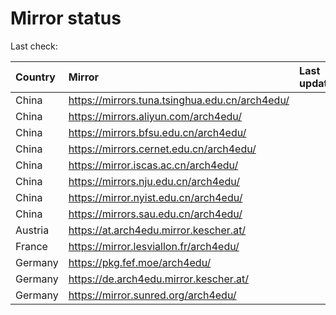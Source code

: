 <script src="./time.js"></script>
# Mirror status
Last check: <script type="text/javascript">localize(1733301115.6408498);</script>

|Country|Mirror|Last update|
|:------|:-----|:----------|
|China|https://mirrors.tuna.tsinghua.edu.cn/arch4edu/|<script type="text/javascript">localize(1733251351);</script>|
|China|https://mirrors.aliyun.com/arch4edu/|<script type="text/javascript">localize(1733251351);</script>|
|China|https://mirrors.bfsu.edu.cn/arch4edu/|<script type="text/javascript">localize(1733251351);</script>|
|China|https://mirrors.cernet.edu.cn/arch4edu/|<script type="text/javascript">localize(1733251351);</script>|
|China|https://mirror.iscas.ac.cn/arch4edu/|<script type="text/javascript">localize(1733251351);</script>|
|China|https://mirrors.nju.edu.cn/arch4edu/|<script type="text/javascript">localize(1733208544);</script>|
|China|https://mirror.nyist.edu.cn/arch4edu/|<script type="text/javascript">localize(1733251351);</script>|
|China|https://mirrors.sau.edu.cn/arch4edu/|<script type="text/javascript">localize(1731653531);</script>|
|Austria|https://at.arch4edu.mirror.kescher.at/|<script type="text/javascript">localize(1733251351);</script>|
|France|https://mirror.lesviallon.fr/arch4edu/|<script type="text/javascript">localize(1733251351);</script>|
|Germany|https://pkg.fef.moe/arch4edu/|<script type="text/javascript">localize(1733251351);</script>|
|Germany|https://de.arch4edu.mirror.kescher.at/|<script type="text/javascript">localize(1733251351);</script>|
|Germany|https://mirror.sunred.org/arch4edu/|<script type="text/javascript">localize(1733251351);</script>|

<script src="./tablefilter/tablefilter.js"></script>
<script src="./table.js"></script>